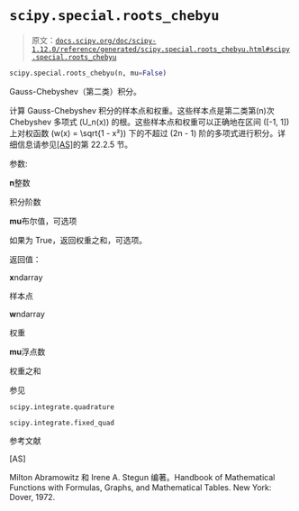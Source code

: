 # `scipy.special.roots_chebyu`

> 原文：[`docs.scipy.org/doc/scipy-1.12.0/reference/generated/scipy.special.roots_chebyu.html#scipy.special.roots_chebyu`](https://docs.scipy.org/doc/scipy-1.12.0/reference/generated/scipy.special.roots_chebyu.html#scipy.special.roots_chebyu)

```py
scipy.special.roots_chebyu(n, mu=False)
```

Gauss-Chebyshev（第二类）积分。

计算 Gauss-Chebyshev 积分的样本点和权重。这些样本点是第二类第\(n\)次 Chebyshev 多项式 \(U_n(x)\) 的根。这些样本点和权重可以正确地在区间 \([-1, 1]\) 上对权函数 \(w(x) = \sqrt{1 - x²}\) 下的不超过 \(2n - 1\) 阶的多项式进行积分。详细信息请参见[[AS]](#r8a9a62774cca-as)的第 22.2.5 节。

参数:

**n**整数

积分阶数

**mu**布尔值，可选项

如果为 True，返回权重之和，可选项。

返回值：

**x**ndarray

样本点

**w**ndarray

权重

**mu**浮点数

权重之和

参见

`scipy.integrate.quadrature`

`scipy.integrate.fixed_quad`

参考文献

[AS]

Milton Abramowitz 和 Irene A. Stegun 编著。Handbook of Mathematical Functions with Formulas, Graphs, and Mathematical Tables. New York: Dover, 1972.
